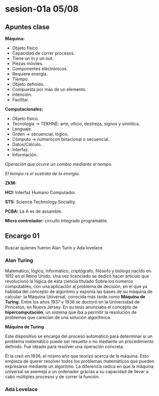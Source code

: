# sesion-01a 05/08

## Apuntes clase

**Máquina:**
* Objeto físico.
* Capacidad de correr procesos.
* Tiene un in y un out.
* Piezas móviles.
* Componentes electrónicos.
* Requiere energía.
* Tiempo.
* Objeto definido.
* Compuesta por más de un elemento.
* Intención.
* Facilitar.


**Computacionales:**
* Objeto físico.
* Tecnología -> TEKHNE: arte, oficio, destreza, signos y siniótica.
* Lenguaje.
* Orden -> secuencial, lógico.
* Cómputo -> númerocon binacional o secuencial.
* Datos/Cálculo.
* Interfaz.
* Información.

*Operación que ocurre un cambio mediante el tiempo.*

*El tiempo rs el sustrato de la energía.*
  
**ZKM:**

**HCI:** Interfaz Humano Computador.

**STS:** Science Technology Sociality.
  
**PCBA:** La A es de assamble.

**Micro controlador:** circuito integrado programable.

## Encargo 01

Buscar quienes fueron Alan Turin y Ada lovelace

### Alan Turing

Matemático, lógico, informático, criptógrafo, filósofo y biólogo nacido en 1912 en el Reino Unido.
Una vez licenciado se dedicó hacer artículo que revolucionó la lógica de esta ciencia titulado Sobre los números computables, con una aplicación al problema de decisión, en el que ya hablaba del concepto de algoritmo y exponía las bases de su máquina de calcular: la Máquina Universal, conocida más tarde como **Máquina de Turing.**
Entre los años 1937 y 1938 se doctoró en la Universidad de Princeton, en Nueva Jersey. En su tesis anunciaba el concepto de **hipercomputación**, un sistema que iba a permitir la resolución de problemas que carecían de una solución algorítmica.

**Máquina de Turing**

Este dispositivo se encarga del proceso automático para determinar si un problema matemático puede ser resuelto o no mediante un procedimiento definido. Fue ideado para resolver una operación concreta.

Él la creó en 1936, el mismo año que teorizó acerca de la máquina.
Esto empieza de querer resolver todos los problemas matemáticos que pueden expresarse mediante un algoritmo. La diferencia radica en que la máquina universal se asemeja a un ordenador gracias a su capacidad de llevar a cabo múltiples procesos y de correr la función.

### Ada Lovelace

